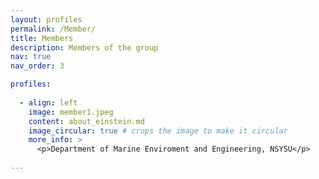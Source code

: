 ```yaml
---
layout: profiles
permalink: /Member/
title: Members
description: Members of the group
nav: true
nav_order: 3

profiles:
 
  - align: left
    image: member1.jpeg
    content: about_einstein.md
    image_circular: true # crops the image to make it circular
    more_info: >
      <p>Department of Marine Enviroment and Engineering, NSYSU</p>
      
---
```

